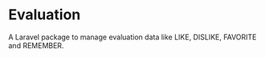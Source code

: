 # Evaluation
A Laravel package to manage evaluation data like LIKE, DISLIKE, FAVORITE and REMEMBER.
